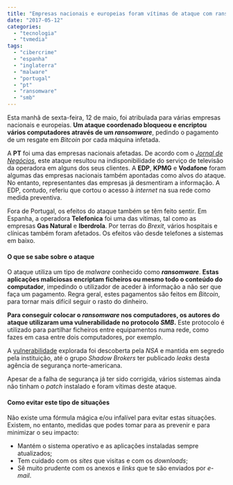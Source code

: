 ```yaml
---
title: "Empresas nacionais e europeias foram vítimas de ataque com ransomware"
date: "2017-05-12"
categories: 
  - "tecnologia"
  - "tvmedia"
tags: 
  - "cibercrime"
  - "espanha"
  - "inglaterra"
  - "malware"
  - "portugal"
  - "pt"
  - "ransomware"
  - "smb"
---
```


Esta manhã de sexta-feira, 12 de maio, foi atribulada para várias empresas nacionais e europeias. **Um ataque coordenado bloqueou e encriptou vários computadores através de um _ransomware_**, pedindo o pagamento de um resgate em _Bitcoin_ por cada máquina infetada.

A **PT** foi uma das empresas nacionais afetadas. De acordo com o [_Jornal de Negócios_](http://www.jn.pt/nacional/interior/ataque-informatico-em-portugal-e-espanha-8470780.html), este ataque resultou na indisponibilidade do serviço de televisão da operadora em alguns dos seus clientes. A **EDP**, **KPMG** e **Vodafone** foram algumas das empresas nacionais também apontadas como alvos do ataque. No entanto, representantes das empresas já desmentiram a informação. A EDP, contudo, referiu que cortou o acesso à _internet_ na sua rede como medida preventiva.

Fora de Portugal, os efeitos do ataque também se têm feito sentir. Em Espanha, a operadora **Telefonica** foi uma das vítimas, tal como as empresas **Gas Natural** e **Iberdrola**. Por terras do _Brexit_, vários hospitais e clínicas também foram afetados. Os efeitos vão desde telefones a sistemas em baixo.

#### O que se sabe sobre o ataque

O ataque utiliza um tipo de _malware_ conhecido como **_ransomware_**. **Estas aplicações maliciosas encriptam ficheiros ou mesmo todo o conteúdo do computador**, impedindo o utilizador de aceder à informação a não ser que faça um pagamento. Regra geral, estes pagamentos são feitos em _Bitcoin_, para tornar mais difícil seguir o rasto do dinheiro.

**Para conseguir colocar o _ransomware_ nos computadores, os autores do ataque utilizaram uma vulnerabilidade no protocolo _SMB_.** Este protocolo é utilizado para partilhar ficheiros entre equipamentos numa rede, como fazes em casa entre dois computadores, por exemplo.

A [vulnerabilidade](https://arstechnica.co.uk/security/2017/04/purported-shadow-brokers-0days-were-in-fact-killed-by-mysterious-patch/) explorada foi descoberta pela _NSA_ e mantida em segredo pela instituição, até o grupo _Shadow Brokers_ ter publicado _leaks_ desta agência de segurança norte-americana.

Apesar de a falha de segurança já ter sido corrigida, vários sistemas ainda não tinham o _patch_ instalado e foram vítimas deste ataque.

#### Como evitar este tipo de situações

Não existe uma fórmula mágica e/ou infalível para evitar estas situações. Existem, no entanto, medidas que podes tomar para as prevenir e para minimizar o seu impacto:

- Mantém o sistema operativo e as aplicações instaladas sempre atualizados;
- Tem cuidado com os _sites_ que visitas e com os _downloads_;
- Sê muito prudente com os anexos e _links_ que te são enviados por _e-mail_.
